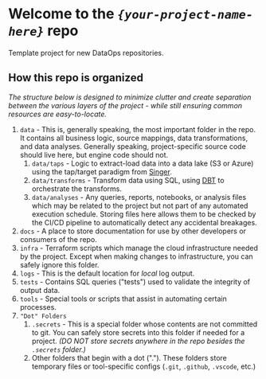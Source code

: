 # Welcome to the _`{your-project-name-here}`_ repo

Template project for new DataOps repositories.

## How this repo is organized

_The structure below is designed to minimize clutter and create separation between the various layers of the project - while still ensuring common resources are easy-to-locate._

1. `data` - This is, generally speaking, the most important folder in the repo. It contains all business logic, source mappings, data transformations, and data analyses. Generally speaking, project-specific source code should live here, but engine code should not.
   1. `data/taps` - Logic to extract-load data into a data lake (S3 or Azure) using the tap/target paradigm from [Singer](https://www.singer.io).
   2. `data/transforms` - Transform data using SQL, using [DBT](www.getdbt.com) to orchestrate the transforms.
   3. `data/analyses` - Any queries, reports, notebooks, or analysis files which may be related to the project but not part of any automated execution schedule. Storing files here allows them to be checked by the CI/CD pipeline to automatically detect any accidental breakages.
2. `docs` - A place to store documentation for use by other developers or consumers of the repo.
3. `infra` - Terraform scripts which manage the cloud infrastructure needed by the project. Except when making changes to infrastructure, you can safely ignore this folder.
4. `logs` - This is the default location for _local_ log output.
5. `tests` - Contains SQL queries ("tests") used to validate the integrity of output data.
6. `tools` - Special tools or scripts that assist in automating certain processes.
7. `"Dot" Folders`
   1. `.secrets` - This is a special folder whose contents are not committed to git. You can safely store secrets into this folder if needed for a project. _(DO NOT store secrets anywhere in the repo besides the `.secrets` folder.)_
   2. Other folders that begin with a dot ("."). These folders store temporary files or tool-specific configs (`.git`, `.github`, `.vscode`, etc.)
